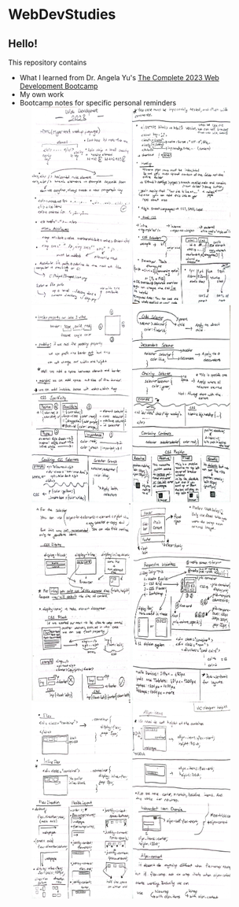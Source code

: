 # WebDevStudies
<h2>Hello!</h2>
<div>
    <p>This repository contains</p>
    <ul>
        <li>What I learned from Dr. Angela Yu's <a href="https://www.udemy.com/course/the-complete-web-development-bootcamp">The Complete 2023 Web Development Bootcamp</a></li>
        <li>My own work</li>
        <li>Bootcamp notes for specific personal reminders
            <ol >
                <img src="./img/WebDev2023-1.jpg" alt="WebDev2023-1" width="200" height="400">
                <img src="./img/WebDev2023-2.jpg" alt="WebDev2023-2" width="200" height="400">
                <img src="./img/WebDev2023-3.jpg" alt="WebDev2023-3" width="200" height="400"> 
                <img src="./img/WebDev2023-4.jpg" alt="WebDev2023-4" width="200" height="400">
                <img src="./img/WebDev2023-5.jpg" alt="WebDev2023-5" width="200" height="400">
                <img src="./img/WebDev2023-6.jpg" alt="WebDev2023-6" width="200" height="400">
                <img src="./img/WebDev2023-7.jpg" alt="WebDev2023-7" width="200" height="400">
                <img src="./img/WebDev2023-8.jpg" alt="WebDev2023-8" width="200" height="400">
            </ol>
        </li>
    </ul>
</div>
